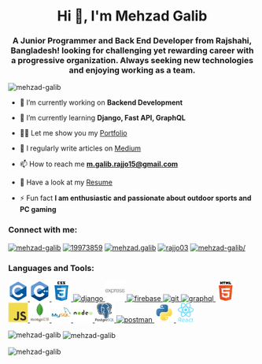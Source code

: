 <h1 align="center">Hi 👋, I'm Mehzad Galib</h1>
<h3 align="center">A Junior Programmer and Back End Developer from Rajshahi, Bangladesh! looking for challenging yet rewarding career with a progressive organization. Always seeking new technologies and enjoying working as a team.</h3>

<p align="left"> <img src="https://komarev.com/ghpvc/?username=mehzad-galib&label=Profile%20views&color=0e75b6&style=flat" alt="mehzad-galib" /> </p>

- 🔭 I’m currently working on **Backend Development**

- 🌱 I’m currently learning **Django, Fast API, GraphQL**

- 👨‍💻 Let me show you my [Portfolio](https://mehzad-galib-portfolio.netlify.app/)

- 📝 I regularly write articles on [Medium](https://www-mehzadgalib.medium.com/)

- 📫 How to reach me **m.galib.rajjo15@gmail.com**

- 📄 Have a look at my [Resume](https://drive.google.com/file/d/1AE4rBwNQy_RruvUCK6fizYG5hUXZnNvE/view?usp=share_link)

- ⚡ Fun fact **I am enthusiastic and passionate about outdoor sports and PC gaming**

<h3 align="left">Connect with me:</h3>
<p align="left">
<a href="https://linkedin.com/in/mehzad-galib" target="blank"><img align="center" src="https://raw.githubusercontent.com/rahuldkjain/github-profile-readme-generator/master/src/images/icons/Social/linked-in-alt.svg" alt="mehzad-galib" height="30" width="40" /></a>
<a href="https://stackoverflow.com/users/19973859" target="blank"><img align="center" src="https://raw.githubusercontent.com/rahuldkjain/github-profile-readme-generator/master/src/images/icons/Social/stack-overflow.svg" alt="19973859" height="30" width="40" /></a>
<a href="https://fb.com/mehzad.galib" target="blank"><img align="center" src="https://raw.githubusercontent.com/rahuldkjain/github-profile-readme-generator/master/src/images/icons/Social/facebook.svg" alt="mehzad.galib" height="30" width="40" /></a>
<a href="https://www.hackerrank.com/rajjo03" target="blank"><img align="center" src="https://raw.githubusercontent.com/rahuldkjain/github-profile-readme-generator/master/src/images/icons/Social/hackerrank.svg" alt="rajjo03" height="30" width="40" /></a>
<a href="https://www.leetcode.com/mehzad-galib/" target="blank"><img align="center" src="https://raw.githubusercontent.com/rahuldkjain/github-profile-readme-generator/master/src/images/icons/Social/leet-code.svg" alt="mehzad-galib/" height="30" width="40" /></a>
</p>

<h3 align="left">Languages and Tools:</h3>
<p align="left"> <a href="https://www.cprogramming.com/" target="_blank" rel="noreferrer"> <img src="https://raw.githubusercontent.com/devicons/devicon/master/icons/c/c-original.svg" alt="c" width="40" height="40"/> </a> <a href="https://www.w3schools.com/cpp/" target="_blank" rel="noreferrer"> <img src="https://raw.githubusercontent.com/devicons/devicon/master/icons/cplusplus/cplusplus-original.svg" alt="cplusplus" width="40" height="40"/> </a> <a href="https://www.w3schools.com/css/" target="_blank" rel="noreferrer"> <img src="https://raw.githubusercontent.com/devicons/devicon/master/icons/css3/css3-original-wordmark.svg" alt="css3" width="40" height="40"/> </a> <a href="https://www.djangoproject.com/" target="_blank" rel="noreferrer"> <img src="https://cdn.worldvectorlogo.com/logos/django.svg" alt="django" width="40" height="40"/> </a> <a href="https://expressjs.com" target="_blank" rel="noreferrer"> <img src="https://raw.githubusercontent.com/devicons/devicon/master/icons/express/express-original-wordmark.svg" alt="express" width="40" height="40"/> </a> <a href="https://firebase.google.com/" target="_blank" rel="noreferrer"> <img src="https://www.vectorlogo.zone/logos/firebase/firebase-icon.svg" alt="firebase" width="40" height="40"/> </a> <a href="https://git-scm.com/" target="_blank" rel="noreferrer"> <img src="https://www.vectorlogo.zone/logos/git-scm/git-scm-icon.svg" alt="git" width="40" height="40"/> </a> <a href="https://graphql.org" target="_blank" rel="noreferrer"> <img src="https://www.vectorlogo.zone/logos/graphql/graphql-icon.svg" alt="graphql" width="40" height="40"/> </a> <a href="https://www.w3.org/html/" target="_blank" rel="noreferrer"> <img src="https://raw.githubusercontent.com/devicons/devicon/master/icons/html5/html5-original-wordmark.svg" alt="html5" width="40" height="40"/> </a> <a href="https://developer.mozilla.org/en-US/docs/Web/JavaScript" target="_blank" rel="noreferrer"> <img src="https://raw.githubusercontent.com/devicons/devicon/master/icons/javascript/javascript-original.svg" alt="javascript" width="40" height="40"/> </a> <a href="https://www.mongodb.com/" target="_blank" rel="noreferrer"> <img src="https://raw.githubusercontent.com/devicons/devicon/master/icons/mongodb/mongodb-original-wordmark.svg" alt="mongodb" width="40" height="40"/> </a> <a href="https://www.mysql.com/" target="_blank" rel="noreferrer"> <img src="https://raw.githubusercontent.com/devicons/devicon/master/icons/mysql/mysql-original-wordmark.svg" alt="mysql" width="40" height="40"/> </a> <a href="https://nodejs.org" target="_blank" rel="noreferrer"> <img src="https://raw.githubusercontent.com/devicons/devicon/master/icons/nodejs/nodejs-original-wordmark.svg" alt="nodejs" width="40" height="40"/> </a> <a href="https://www.postgresql.org" target="_blank" rel="noreferrer"> <img src="https://raw.githubusercontent.com/devicons/devicon/master/icons/postgresql/postgresql-original-wordmark.svg" alt="postgresql" width="40" height="40"/> </a> <a href="https://postman.com" target="_blank" rel="noreferrer"> <img src="https://www.vectorlogo.zone/logos/getpostman/getpostman-icon.svg" alt="postman" width="40" height="40"/> </a> <a href="https://www.python.org" target="_blank" rel="noreferrer"> <img src="https://raw.githubusercontent.com/devicons/devicon/master/icons/python/python-original.svg" alt="python" width="40" height="40"/> </a> <a href="https://reactjs.org/" target="_blank" rel="noreferrer"> <img src="https://raw.githubusercontent.com/devicons/devicon/master/icons/react/react-original-wordmark.svg" alt="react" width="40" height="40"/> </a> </p>

<p><img align="left" src="https://github-readme-stats.vercel.app/api/top-langs?username=mehzad-galib&show_icons=true&locale=en&layout=compact" alt="mehzad-galib" /></p>

<p>&nbsp;<img align="center" src="https://github-readme-stats.vercel.app/api?username=mehzad-galib&show_icons=true&locale=en" alt="mehzad-galib" /></p>

<p><img align="center" src="https://github-readme-streak-stats.herokuapp.com/?user=mehzad-galib&" alt="mehzad-galib" /></p>
